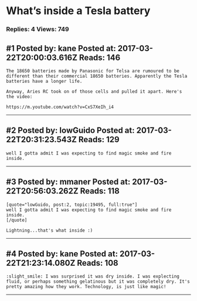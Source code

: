 # What&rsquo;s inside a Tesla battery

### Replies: 4 Views: 749

## \#1 Posted by: kane Posted at: 2017-03-22T20:00:03.616Z Reads: 146

```
The 18650 batteries made by Panasonic for Telsa are rumoured to be different than their commercial 18650 batteries. Apparently the Tesla batteries have a longer life. 

Anyway, Aries RC took on of those cells and pulled it apart. Here's the video:

https://m.youtube.com/watch?v=CxS7XeIh_i4
```

---
## \#2 Posted by: lowGuido Posted at: 2017-03-22T20:31:23.543Z Reads: 129

```
well I gotta admit I was expecting to find magic smoke and fire inside.
```

---
## \#3 Posted by: mmaner Posted at: 2017-03-22T20:56:03.262Z Reads: 118

```
[quote="lowGuido, post:2, topic:19495, full:true"]
well I gotta admit I was expecting to find magic smoke and fire inside.
[/quote]

Lightning...that's what inside :)
```

---
## \#4 Posted by: kane Posted at: 2017-03-22T21:23:14.080Z Reads: 108

```
:slight_smile: I was surprised it was dry inside. I was explecting fluid, or perhaps something gelatinous but it was completely dry. It's pretty amazing how they work. Technology, is just like magic!
```

---
